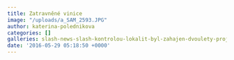 ```yaml
---
title: Zatravněné vinice
image: "/uploads/a_SAM_2593.JPG"
author: katerina-polednikova
categories: []
galleries: slash-news-slash-kontrolou-lokalit-byl-zahajen-dvoulety-projekt
date: '2016-05-29 05:18:50 +0000'
---
```

